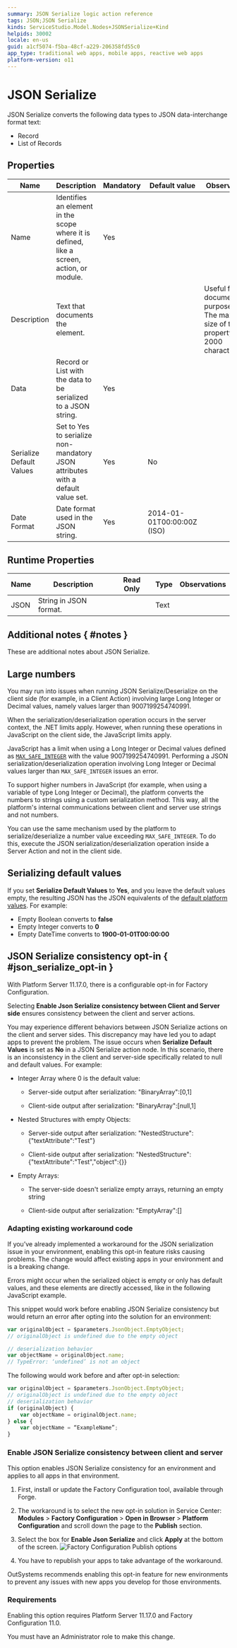 ```yaml
---
summary: JSON Serialize logic action reference
tags: JSON;JSON Serialize
kinds: ServiceStudio.Model.Nodes+JSONSerialize+Kind
helpids: 30002
locale: en-us
guid: a1cf5074-f5ba-48cf-a229-206358fd55c0
app_type: traditional web apps, mobile apps, reactive web apps
platform-version: o11
---
```


# JSON Serialize

JSON Serialize converts the following data types to JSON data-interchange format text:

* Record
* List of Records

## Properties

<table markdown="1">
<thead>
<tr>
<th>Name</th>
<th>Description</th>
<th>Mandatory</th>
<th>Default value</th>
<th>Observations</th>
</tr>
</thead>
<tbody>
<tr>
<td title="Name">Name</td>
<td>Identifies an element in the scope where it is defined, like a screen, action, or module.</td>
<td>Yes</td>
<td></td>
<td></td>
</tr>
<tr>
<td title="Description">Description</td>
<td>Text that documents the element.</td>
<td></td>
<td></td>
<td>Useful for documentation purpose.<br/>The maximum size of this property is 2000 characters.</td>
</tr>
<tr>
<td title="Data">Data</td>
<td>Record or List with the data to be serialized to a JSON string.</td>
<td>Yes</td>
<td></td>
<td></td>
</tr>
<tr>
<td title="Serialize Default Values">Serialize Default Values</td>
<td>Set to Yes to serialize non-mandatory JSON attributes with a default value set.</td>
<td>Yes</td>
<td>No</td>
<td></td>
</tr>
<tr>
<td title="Date Format">Date Format</td>
<td>Date format used in the JSON string.</td>
<td>Yes</td>
<td>2014-01-01T00:00:00Z (ISO)</td>
<td></td>
</tr>
</tbody>
</table>

## Runtime Properties

<table markdown="1">
<thead>
<tr>
<th>Name</th>
<th>Description</th>
<th>Read Only</th>
<th>Type</th>
<th>Observations</th>
</tr>
</thead>
<tbody>
<tr>
<td>JSON</td>
<td>String in JSON format.</td>
<td></td>
<td>Text</td>
<td></td>
</tr>
</tbody>
</table>

## Additional notes { #notes }

These are additional notes about JSON Serialize.

## Large numbers

You may run into issues when running JSON Serialize/Deserialize on the client side (for example, in a Client Action) involving large Long Integer or Decimal values, namely values larger than 9007199254740991.

When the serialization/deserialization operation occurs in the server context, the .NET limits apply. However, when running these operations in JavaScript on the client side, the JavaScript limits apply.

JavaScript has a limit when using a Long Integer or Decimal values defined as [`MAX_SAFE_INTEGER`](https://developer.mozilla.org/en-US/docs/Web/JavaScript/Reference/Global_Objects/Number/MAX_SAFE_INTEGER) with the value 9007199254740991. Performing a JSON serialization/deserialization operation involving Long Integer or Decimal values larger than `MAX_SAFE_INTEGER` issues an error.

To support higher numbers in JavaScript (for example, when using a variable of type Long Integer or Decimal), the platform converts the numbers to strings using a custom serialization method. This way, all the platform's internal communications between client and server use strings and not numbers.

You can use the same mechanism used by the platform to serialize/deserialize a number value exceeding `MAX_SAFE_INTEGER`. To do this, execute the JSON serialization/deserialization operation inside a Server Action and not in the client side.

## Serializing default values

If you set **Serialize Default Values** to **Yes**, and you leave the default values empty, the resulting JSON has the JSON equivalents of the [default platform values](../../data/database/default-values-on-database.md). For example:

* Empty Boolean converts to **false**
* Empty Integer converts to **0**
* Empty DateTime converts to **1900-01-01T00:00:00**


## JSON Serialize consistency opt-in { #json_serialize_opt-in }

With Platform Server 11.17.0, there is a configurable opt-in for Factory
Configuration.

Selecting **Enable Json Serialize consistency between Client and Server side**
ensures consistency between the client and server actions.

You may experience different behaviors between JSON Serialize actions on the
client and server sides. This discrepancy may have led you to adapt apps to
prevent the problem. The issue occurs when **Serialize Default Values** is set
as **No** in a JSON Serialize action node. In this scenario, there is an
inconsistency in the client and server-side specifically related to null and
default values. For example:

- Integer Array where 0 is the default value:

  - Server-side output after serialization: "BinaryArray":[0,1]

  - Client-side output after serialization: "BinaryArray":[null,1]

- Nested Structures with empty Objects:

  - Server-side output after serialization: "NestedStructure":{"textAttribute":"Test"}

  - Client-side output after serialization: "NestedStructure":{"textAttribute":"Test","object":{}}

- Empty Arrays:

  - The server-side doesn't serialize empty arrays, returning an empty string

  - Client-side output after serialization: "EmptyArray":[]

### Adapting existing workaround code

If you’ve already implemented a workaround for the JSON serialization issue in
your environment, enabling this opt-in feature risks causing problems. The
change would affect existing apps in your environment and is a breaking change.

Errors might occur when the serialized object is empty or only has default
values, and these elements are directly accessed, like in the following
JavaScript example.

This snippet would work before enabling JSON Serialize consistency but would
return an error after opting into the solution for an environment:

```javascript
var originalObject = $parameters.JsonObject.EmptyObject;
// originalObject is undefined due to the empty object

// deserialization behavior
var objectName = originalObject.name;
// TypeError: ‘undefined’ is not an object

```

The following would work before and after opt-in selection:

```javascript
var originalObject = $parameters.JsonObject.EmptyObject;
// originalObject is undefined due to the empty object
// deserialization behavior
if (originalObject) {
	var objectName = originalObject.name;
} else {
	var objectName = “ExampleName”;
}
```

### Enable JSON Serialize consistency between client and server

This option enables JSON Serialize consistency for an environment and applies
to all apps in that environment.

1. First, install or update the Factory Configuration tool, available through
Forge.

1. The workaround is to select the new opt-in solution in Service Center:
**Modules** > **Factory Configuration** > **Open in Browser** > **Platform
Configuration** and scroll down the page to the **Publish** section.

1. Select the box for **Enable Json Serialize** and click **Apply** at the
bottom of the screen.
    ![Factory Configuration Publish options](images/json-serialize-optin-fc.png)

1. You have to republish your apps to take advantage of the workaround.

<div class="info" markdown="1">

OutSystems recommends enabling this opt-in feature for new environments to
prevent any issues with new apps you develop for those environments.

</div>

### Requirements

Enabling this option requires Platform Server 11.17.0 and Factory Configuration
11.0.

<div class="info" markdown="1">

You must have an Administrator role to make this change.

</div>
